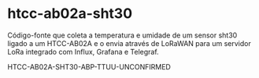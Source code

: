 # htcc-ab02a-sht30

Código-fonte que coleta a temperatura e umidade de um sensor sht30 ligado a um HTCC-AB02A e o envia através de LoRaWAN para um servidor LoRa integrado com Influx, Grafana e Telegraf.

HTCC-AB02A-SHT30-ABP-TTUU-UNCONFIRMED
